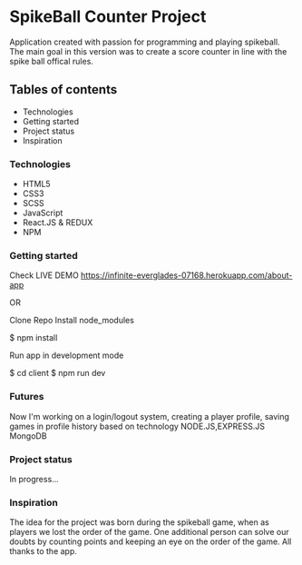 # SpikeBall Counter Project

Application created with passion for programming and playing spikeball. The main goal in this version was to create a score counter in line with the spike ball offical rules.

## Tables of contents

- Technologies
- Getting started
- Project status
- Inspiration

### Technologies

- HTML5
- CSS3
- SCSS
- JavaScript
- React.JS & REDUX
- NPM

### Getting started

Check LIVE DEMO https://infinite-everglades-07168.herokuapp.com/about-app

OR

Clone Repo
Install node_modules

\$ npm install

Run app in development mode

\$ cd client
\$ npm run dev

### Futures

Now I'm working on a login/logout system, creating a player profile, saving games in profile history based on technology NODE.JS,EXPRESS.JS MongoDB

### Project status

In progress...

### Inspiration

The idea for the project was born during the spikeball game, when as players we lost the order of the game. One additional person can solve our doubts by counting points and keeping an eye on the order of the game. All thanks to the app.
